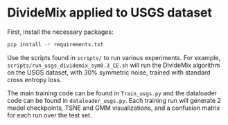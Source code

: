 # DivideMix applied to USGS dataset

First, install the necessary packages:
```bash
pip install -r requirements.txt
```

Use the scripts found in `scripts/` to run various experiments. For example, `scripts/run_usgs_dividemix_sym0.3_CE.sh` will run the DivideMix algorithm on the USGS dataset, with 30% symmetric noise, trained with standard cross entropy loss. 

The main training code can be found in `Train_usgs.py` and the dataloader code can be found in `dataloader_usgs.py`. Each training run will generate 2 model checkpoints, TSNE and GMM visualizations, and a confusion matrix for each run over the test set. 
